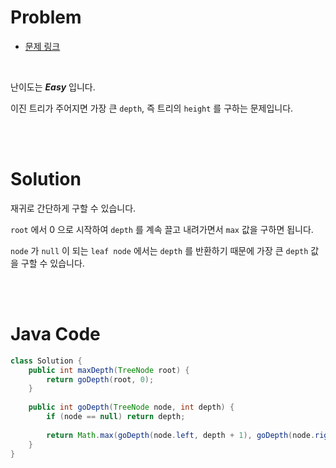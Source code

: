 # Problem

- [문제 링크](https://leetcode.com/problems/maximum-depth-of-binary-tree/)

<br>

난이도는 *__Easy__* 입니다.

이진 트리가 주어지면 가장 큰 `depth`, 즉 트리의 `height` 를 구하는 문제입니다.

<br><br>

# Solution

재귀로 간단하게 구할 수 있습니다.

`root` 에서 0 으로 시작하여 `depth` 를 계속 끌고 내려가면서 `max` 값을 구하면 됩니다.

`node` 가 `null` 이 되는 `leaf node` 에서는 `depth` 를 반환하기 때문에 가장 큰 `depth` 값을 구할 수 있습니다.

<br><br>

# Java Code

```java
class Solution {
    public int maxDepth(TreeNode root) {
        return goDepth(root, 0);
    }
    
    public int goDepth(TreeNode node, int depth) {
        if (node == null) return depth;
        
        return Math.max(goDepth(node.left, depth + 1), goDepth(node.right, depth + 1));
    }
}
```